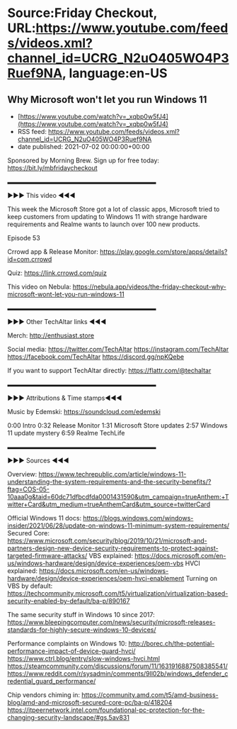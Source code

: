 # Source:Friday Checkout, URL:https://www.youtube.com/feeds/videos.xml?channel_id=UCRG_N2uO405WO4P3Ruef9NA, language:en-US

## Why Microsoft won't let you run Windows 11
 - [https://www.youtube.com/watch?v=_xqbp0w5fJ4](https://www.youtube.com/watch?v=_xqbp0w5fJ4)
 - RSS feed: https://www.youtube.com/feeds/videos.xml?channel_id=UCRG_N2uO405WO4P3Ruef9NA
 - date published: 2021-07-02 00:00:00+00:00

Sponsored by Morning Brew. Sign up for free today: https://bit.ly/mbfridaycheckout 

▬▬▬▬▬▬▬▬▬▬▬▬▬▬▬▬▬▬▬▬▬▬▬▬

►►► This video ◄◄◄

This week the Microsoft Store got a lot of classic apps, Microsoft tried to keep customers from updating to Windows 11 with strange hardware requirements and Realme wants to launch over 100 new products.

Episode 53

Crrowd app & Release Monitor: https://play.google.com/store/apps/details?id=com.crrowd   

Quiz: https://link.crrowd.com/quiz   

This video on Nebula: https://nebula.app/videos/the-friday-checkout-why-microsoft-wont-let-you-run-windows-11

▬▬▬▬▬▬▬▬▬▬▬▬▬▬▬▬▬▬▬▬▬▬▬▬

►►► Other TechAltar links ◄◄◄

Merch: 
http://enthusiast.store 

Social media: 
https://twitter.com/TechAltar 
https://instagram.com/TechAltar 
https://facebook.com/TechAltar 
https://discord.gg/npKQebe

If you want to support TechAltar directly: 
https://flattr.com/@techaltar 

▬▬▬▬▬▬▬▬▬▬▬▬▬▬▬▬▬▬▬▬▬▬▬▬

►►► Attributions & Time stamps◄◄◄

Music by Edemski: https://soundcloud.com/edemski 

0:00 Intro
0:32 Release Monitor
1:31 Microsoft Store updates
2:57 Windows 11 update mystery
6:59 Realme TechLife



▬▬▬▬▬▬▬▬▬▬▬▬▬▬▬▬▬▬▬▬▬▬▬▬

►►► Sources ◄◄◄

Overview:
https://www.techrepublic.com/article/windows-11-understanding-the-system-requirements-and-the-security-benefits/?ftag=COS-05-10aaa0g&taid=60dc71dfbcdfda0001431590&utm_campaign=trueAnthem:+Twitter+Card&utm_medium=trueAnthemCard&utm_source=twitterCard


Official Windows 11 docs: https://blogs.windows.com/windows-insider/2021/06/28/update-on-windows-11-minimum-system-requirements/
Secured Core:
https://www.microsoft.com/security/blog/2019/10/21/microsoft-and-partners-design-new-device-security-requirements-to-protect-against-targeted-firmware-attacks/
VBS explained: https://docs.microsoft.com/en-us/windows-hardware/design/device-experiences/oem-vbs
HVCI explained:
https://docs.microsoft.com/en-us/windows-hardware/design/device-experiences/oem-hvci-enablement
Turning on VBS by default: https://techcommunity.microsoft.com/t5/virtualization/virtualization-based-security-enabled-by-default/ba-p/890167

The same security stuff in Windows 10 since 2017:
https://www.bleepingcomputer.com/news/security/microsoft-releases-standards-for-highly-secure-windows-10-devices/

Performance complaints on Windows 10:
http://borec.ch/the-potential-performance-impact-of-device-guard-hvci/
https://www.ctrl.blog/entry/slow-windows-hvci.html
https://steamcommunity.com/discussions/forum/11/1631916887508385541/
https://www.reddit.com/r/sysadmin/comments/9ll02b/windows_defender_credential_guard_performance/

Chip vendors chiming in:
https://community.amd.com/t5/amd-business-blog/amd-and-microsoft-secured-core-pc/ba-p/418204
https://itpeernetwork.intel.com/foundational-pc-protection-for-the-changing-security-landscape/#gs.5av831

